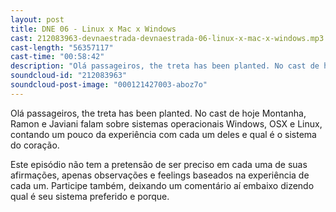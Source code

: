 ```yaml
---
layout: post
title: DNE 06 - Linux x Mac x Windows
cast: 212083963-devnaestrada-devnaestrada-06-linux-x-mac-x-windows.mp3
cast-length: "56357117"
cast-time: "00:58:42"
description: "Olá passageiros, the treta has been planted. No cast de hoje Montanha, Ramon e Javiani falam sobre sistemas operacionais Windows, OSX e Linux, contando um pouco da  experiência com cada um deles e qual é o sistema do coração."
soundcloud-id: "212083963"
soundcloud-post-image: "000121427003-aboz7o"
---
```


Olá passageiros, the treta has been planted. No cast de hoje Montanha, Ramon e Javiani falam sobre sistemas operacionais Windows, OSX e Linux, contando um pouco da  experiência com cada um deles e qual é o sistema do coração.

Este episódio não tem a pretensão de ser preciso em cada uma de suas afirmações, apenas observações e feelings baseados na experiência de cada um. Participe também, deixando um comentário aí embaixo dizendo qual é seu sistema preferido e porque.
